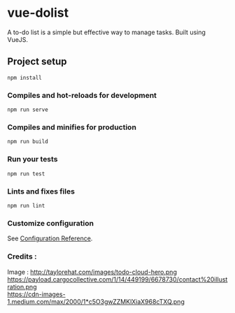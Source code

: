 # vue-dolist
A to-do list is a simple but effective way to manage tasks. Built using VueJS.

## Project setup
```
npm install
```

### Compiles and hot-reloads for development
```
npm run serve
```

### Compiles and minifies for production
```
npm run build
```

### Run your tests
```
npm run test
```

### Lints and fixes files
```
npm run lint
```

### Customize configuration
See [Configuration Reference](https://cli.vuejs.org/config/).


### Credits :
Image : 
http://taylorehat.com/images/todo-cloud-hero.png<br />
https://payload.cargocollective.com/1/14/449199/6678730/contact%20illustration.png<br />
https://cdn-images-1.medium.com/max/2000/1*c5O3gwZZMKlXiaX968cTXQ.png
